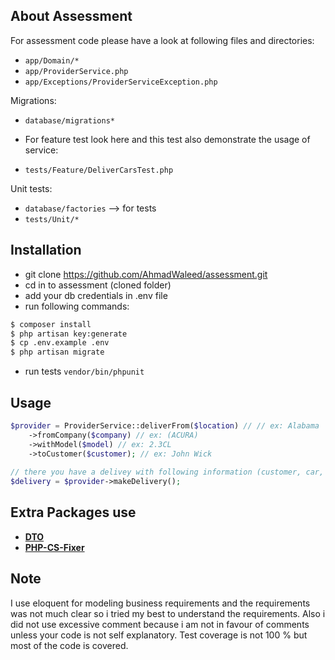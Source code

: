## About Assessment

For assessment code please have a look at following files and directories:

- `app/Domain/*`
- `app/ProviderService.php`
- `app/Exceptions/ProviderServiceException.php`

Migrations:

- `database/migrations*`

- For feature test look here and this test also demonstrate the usage of service:
- `tests/Feature/DeliverCarsTest.php`

Unit tests:
- `database/factories` --> for tests
- `tests/Unit/*`

## Installation
- git clone https://github.com/AhmadWaleed/assessment.git
- cd in to assessment (cloned folder)
- add your db credentials in .env file
- run following commands:
```bash
$ composer install
$ php artisan key:generate
$ cp .env.example .env
$ php artisan migrate
```
- run tests `vendor/bin/phpunit`

## Usage

```php
$provider = ProviderService::deliverFrom($location) // // ex: Alabama
    ->fromCompany($company) // ex: (ACURA)
    ->withModel($model) // ex: 2.3CL
    ->toCustomer($customer); // ex: John Wick
    
// there you have a delivey with following information (customer, car, location)
$delivery = $provider->makeDelivery();
```

## Extra Packages use

- **[DTO](https://github.com/spatie/data-transfer-object)**
- **[PHP-CS-Fixer](https://github.com/FriendsOfPHP/PHP-CS-Fixer)**

## Note

I use eloquent for modeling business requirements and the requirements was not much clear so i tried my best to understand the requirements.
Also i did not use excessive comment because i am not in favour of comments unless your code is not self explanatory.
Test coverage is not 100 % but most of the code is covered.